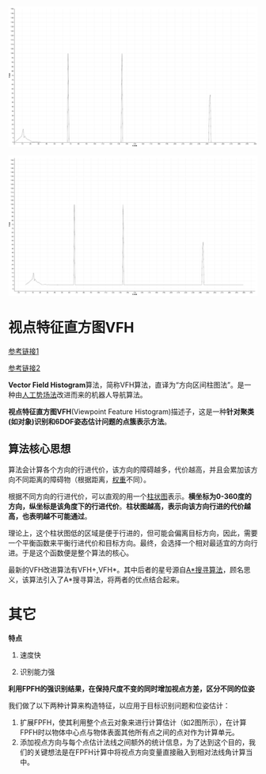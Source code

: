 ![demo1](./imgs/1.png)

![demo2](./imgs/2.png)

# 视点特征直方图VFH

[参考链接1](https://blog.csdn.net/u013235582/article/details/100835248)

[参考链接2](http://www.pclcn.org/study/shownews.php?lang=cn&id=95)

**Vector Field Histogram**算法，简称VFH算法，直译为“方向区间柱图法”。是一种由[人工势场法](https://zh.wikipedia.org/wiki/人工势场法)改进而来的机器人导航算法。

**视点特征直方图VFH**(Viewpoint Feature Histogram)描述子，这是一种**针对聚类(如对象)识别和6DOF姿态估计问题的点簇表示方法**。

## 算法核心思想

算法会计算各个方向的行进代价，该方向的障碍越多，代价越高，并且会累加该方向不同距离的障碍物（根据距离，[权重](https://zh.wikipedia.org/wiki/权重)不同）。

根据不同方向的行进代价，可以直观的用一个[柱状图](https://zh.wikipedia.org/wiki/柱状图)表示。**横坐标为0-360度的方向，纵坐标是该角度下的行进代价**。**柱状图越高，表示向该方向行进的代价越高，也表明越不可能通过**。

理论上，这个柱状图低的区域是便于行进的，但可能会偏离目标方向，因此，需要一个平衡函数来平衡行进代价和目标方向。最终，会选择一个相对最适宜的方向行进。于是这个函数便是整个算法的核心。

最新的VFH改进算法有VFH+,VFH\*。其中后者的星号源自[A\*搜寻算法](https://zh.wikipedia.org/wiki/A*搜寻算法)，顾名思义，该算法引入了A\*搜寻算法，将两者的优点结合起来。

# 其它

**特点**

1. 速度快

2. 识别能力强

**利用FPFH的强识别结果，在保持尺度不变的同时增加视点方差，区分不同的位姿**

我们做了以下两种计算来构造特征，以应用于目标识别问题和位姿估计：

1. 扩展FPFH，使其利用整个点云对象来进行计算估计（如2图所示），在计算FPFH时以物体中心点与物体表面其他所有点之间的点对作为计算单元。
2. 添加视点方向与每个点估计法线之间额外的统计信息，为了达到这个目的，我们的关键想法是在FPFH计算中将视点方向变量直接融入到相对法线角计算当中。